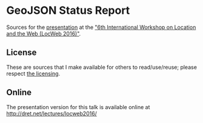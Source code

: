 # GeoJSON Status Report

Sources for the [presentation](http://dret.net/netdret/publications#locweb2016-talk) at the ["6th International Workshop on Location and the Web (LocWeb 2016)"](http://dhere.de/locweb2016/).


## License

These are sources that I make available for others to read/use/reuse; please respect [the licensing](../LICENSE).


## Online

The presentation version for this talk is available online at http://dret.net/lectures/locweb2016/

